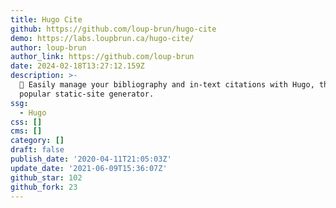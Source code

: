 ```yaml
---
title: Hugo Cite
github: https://github.com/loup-brun/hugo-cite
demo: https://labs.loupbrun.ca/hugo-cite/
author: loup-brun
author_link: https://github.com/loup-brun
date: 2024-02-18T13:27:12.159Z
description: >-
  📝 Easily manage your bibliography and in-text citations with Hugo, the
  popular static-site generator.
ssg:
  - Hugo
css: []
cms: []
category: []
draft: false
publish_date: '2020-04-11T21:05:03Z'
update_date: '2021-06-09T15:36:07Z'
github_star: 102
github_fork: 23
---
```

